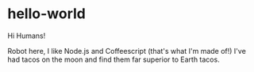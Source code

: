 hello-world
===========

Hi Humans!

Robot here, I like Node.js and Coffeescript (that's what I'm made of!)
I've had tacos on the moon and find them far superior to Earth tacos.
